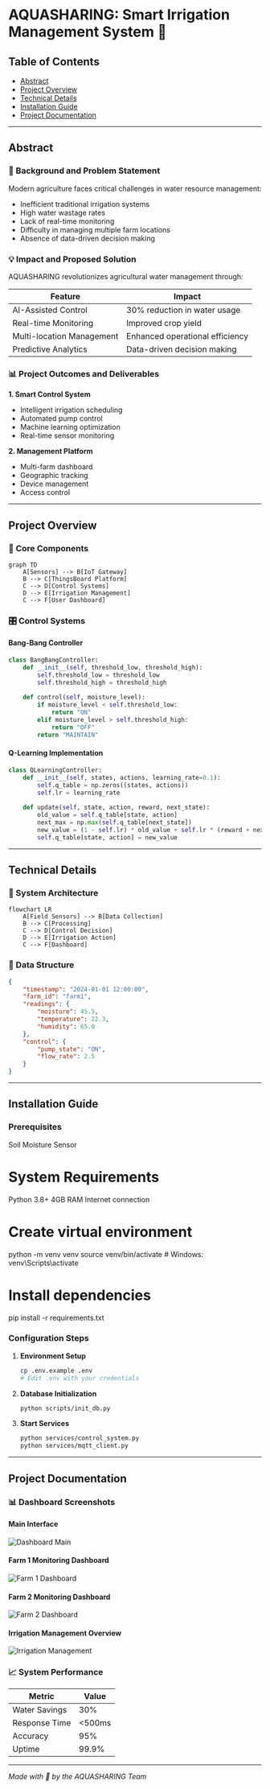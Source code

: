 # AQUASHARING: Smart Irrigation Management System 🌱

## Table of Contents
- [Abstract](#abstract)
- [Project Overview](#project-overview)
- [Technical Details](#technical-details)
- [Installation Guide](#installation-guide)
- [Project Documentation](#project-documentation)

---

## Abstract

### 🎯 Background and Problem Statement
Modern agriculture faces critical challenges in water resource management:
- Inefficient traditional irrigation systems
- High water wastage rates
- Lack of real-time monitoring
- Difficulty in managing multiple farm locations
- Absence of data-driven decision making

### 💡 Impact and Proposed Solution
AQUASHARING revolutionizes agricultural water management through:

| Feature | Impact |
|---------|--------|
| AI-Assisted Control | 30% reduction in water usage |
| Real-time Monitoring | Improved crop yield |
| Multi-location Management | Enhanced operational efficiency |
| Predictive Analytics | Data-driven decision making |

### 📊 Project Outcomes and Deliverables

**1. Smart Control System**
- Intelligent irrigation scheduling
- Automated pump control
- Machine learning optimization
- Real-time sensor monitoring

**2. Management Platform**
- Multi-farm dashboard
- Geographic tracking
- Device management
- Access control

---

## Project Overview

### 🔧 Core Components

```mermaid
graph TD
    A[Sensors] --> B[IoT Gateway]
    B --> C[ThingsBoard Platform]
    C --> D[Control Systems]
    D --> E[Irrigation Management]
    C --> F[User Dashboard]
```

### 🎛️ Control Systems

#### Bang-Bang Controller
```python
class BangBangController:
    def __init__(self, threshold_low, threshold_high):
        self.threshold_low = threshold_low
        self.threshold_high = threshold_high
    
    def control(self, moisture_level):
        if moisture_level < self.threshold_low:
            return "ON"
        elif moisture_level > self.threshold_high:
            return "OFF"
        return "MAINTAIN"
```

#### Q-Learning Implementation
```python
class QLearningController:
    def __init__(self, states, actions, learning_rate=0.1):
        self.q_table = np.zeros((states, actions))
        self.lr = learning_rate
    
    def update(self, state, action, reward, next_state):
        old_value = self.q_table[state, action]
        next_max = np.max(self.q_table[next_state])
        new_value = (1 - self.lr) * old_value + self.lr * (reward + next_max)
        self.q_table[state, action] = new_value
```

---

## Technical Details

### 📡 System Architecture

```mermaid
flowchart LR
    A[Field Sensors] --> B[Data Collection]
    B --> C[Processing]
    C --> D[Control Decision]
    D --> E[Irrigation Action]
    C --> F[Dashboard]
```

### 🔄 Data Structure

```json
{
    "timestamp": "2024-01-01 12:00:00",
    "farm_id": "farm1",
    "readings": {
        "moisture": 45.5,
        "temperature": 22.3,
        "humidity": 65.0
    },
    "control": {
        "pump_state": "ON",
        "flow_rate": 2.5
    }
}
```

---

## Installation Guide

### Prerequisites
Soil Moisture Sensor

# System Requirements
Python 3.8+
4GB RAM
Internet connection

# Create virtual environment
python -m venv venv
source venv/bin/activate  # Windows: venv\Scripts\activate

# Install dependencies
pip install -r requirements.txt

### Configuration Steps

1. **Environment Setup**
   ```bash
   cp .env.example .env
   # Edit .env with your credentials
   ```

2. **Database Initialization**
   ```bash
   python scripts/init_db.py
   ```

3. **Start Services**
   ```bash
   python services/control_system.py
   python services/mqtt_client.py
   ```

---

## Project Documentation

### 📊 Dashboard Screenshots

#### Main Interface
![Dashboard Main](Team_7/HomePage.png)

#### Farm 1 Monitoring Dashboard
![Farm 1 Dashboard](Team_7/Farm1.png)

#### Farm 2 Monitoring Dashboard
![Farm 2 Dashboard](Team_7/Farm2.png)

#### Irrigation Management Overview
![Irrigation Management](Team_7/thingsboard.png)

### 📈 System Performance

| Metric | Value |
|--------|-------|
| Water Savings | 30% |
| Response Time | <500ms |
| Accuracy | 95% |
| Uptime | 99.9% |

---

*Made with 💚 by the AQUASHARING Team*
